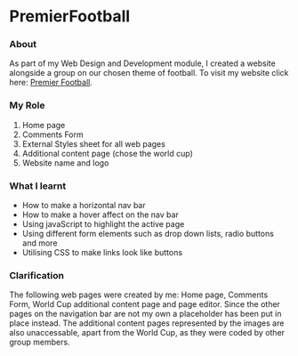 # PremierFootball

### About
As part of my Web Design and Development module, I created a website alongside a group on our chosen theme of football.
To visit my website click here:  [Premier Football](https://ibrahimharoon03.github.io/PremierFootball/).

### My Role
1. Home page
2. Comments Form
3. External Styles sheet for all web pages
4. Additional content page (chose the world cup)
5. Website name and logo

### What I learnt
- How to make a horizontal nav bar
- How to make a hover affect on the nav bar
- Using javaScript to highlight the active page
- Using different form elements such as drop down lists, radio buttons and more
- Utilising CSS to make links look like buttons

### Clarification
The following web pages were created by me: Home page, Comments Form, World Cup additional content page and page editor. Since the other pages on the navigation bar are not my own a placeholder has been put in place instead. The additional content pages represented by the images are also unaccessable, apart from the World Cup, as they were coded by other group members.
